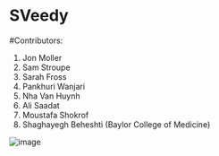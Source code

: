 # SVeedy
#Contributors: 
1. Jon Moller
2. Sam Stroupe
3. Sarah Fross
4. Pankhuri Wanjari
5. Nha Van Huynh
6. Ali Saadat
7. Moustafa Shokrof
8. Shaghayegh Beheshti (Baylor College of Medicine)


![image](https://github.com/user-attachments/assets/5bf7b126-30c8-48cd-8d2f-f0049b398b5e)
